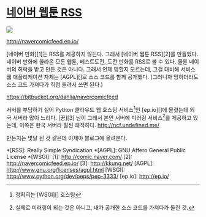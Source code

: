 [네이버 웹툰 RSS][source]
=========================

![](https://i.imgur.com/W2rTJ.png)

<http://navercomicfeed.ep.io/>

[네이버 만화][1]는 RSS를 제공하지 않는다. 그래서 [네이버 웹툰 RSS][2]를 만들었다. 네이버 만화에 올라온 모든 웹툰, 베스트도전, 도전 만화를 RSS로 볼 수 있다. 물론 네이버의 허락을 받고 만든 것은 아니다. 그래서 언제 망할지 모르는데, 그걸 대비해 서비스 웹 애플리케이션 자체는 [AGPL][]로 소스 코드를 함께 공개했다. (그러니까 망하더라도 소스 코드 가져다가 직접 돌려서 쓰면 된다.)

<https://bitbucket.org/dahlia/navercomicfeed>

서버를 부담하기 싫어 Python 클라우드 웹 호스팅 서비스[^1]인 [ep.io][]에 올렸는데 외국 서버라 많이 느리다. [꿍][3] 님이 그래서 본인 서버에 미러링 서비스[^2]를 제공하고 있는데, 이쪽은 한국 서버라 훨씬 쾌적하다. <http://ncf.undefined.me/>

만든지는 몇달 된 것 같은데 이제야 블로그에 올려본다.

[^1]: 정확히는 [WSGI][] 호스팅
[^2]: 실제로 미러링이 되는 것은 아니고, 내가 공개한 소스 코드를 가져다가 돌린 것.

*[RSS]: Really Simple Syndication
*[AGPL]: GNU Affero General Public License
*[WSGI]: 
[1]: http://comic.naver.com/
[2]: http://navercomicfeed.ep.io/
[3]: http://kkung.net/
[AGPL]: http://www.gnu.org/licenses/agpl.html
[WSGI]: http://www.python.org/dev/peps/pep-3333/
[ep.io]: http://ep.io/


[source]: http://navercomicfeed.ep.io/
